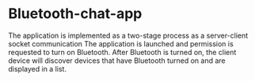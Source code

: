 # Bluetooth-chat-app
The application is implemented as a two-stage process as a server-client socket communication The application is launched and permission is requested to turn on Bluetooth. After Bluetooth is turned on, the client device will discover devices that have Bluetooth turned on and are displayed in a list. 

